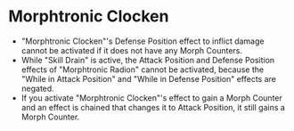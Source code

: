 # Morphtronic Clocken

*   "Morphtronic Clocken"'s Defense Position effect to inflict damage cannot be activated if it does not have any Morph Counters.
*   While "Skill Drain" is active, the Attack Position and Defense Position effects of "Morphtronic Radion" cannot be activated, because the "While in Attack Position" and "While in Defense Position" effects are negated.
*   If you activate "Morphtronic Clocken"'s effect to gain a Morph Counter and an effect is chained that changes it to Attack Position, it still gains a Morph Counter.
